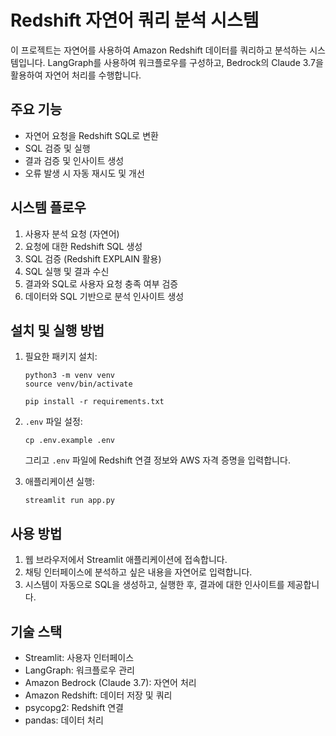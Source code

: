 # Redshift 자연어 쿼리 분석 시스템

이 프로젝트는 자연어를 사용하여 Amazon Redshift 데이터를 쿼리하고 분석하는 시스템입니다. LangGraph를 사용하여 워크플로우를 구성하고, Bedrock의 Claude 3.7을 활용하여 자연어 처리를 수행합니다.

## 주요 기능

- 자연어 요청을 Redshift SQL로 변환
- SQL 검증 및 실행
- 결과 검증 및 인사이트 생성
- 오류 발생 시 자동 재시도 및 개선

## 시스템 플로우

1. 사용자 분석 요청 (자연어)
2. 요청에 대한 Redshift SQL 생성
3. SQL 검증 (Redshift EXPLAIN 활용)
4. SQL 실행 및 결과 수신
5. 결과와 SQL로 사용자 요청 충족 여부 검증
6. 데이터와 SQL 기반으로 분석 인사이트 생성

## 설치 및 실행 방법

1. 필요한 패키지 설치:
   ```
   python3 -m venv venv
   source venv/bin/activate
   
   pip install -r requirements.txt
   ```

2. `.env` 파일 설정:
   ```
   cp .env.example .env
   ```
   그리고 `.env` 파일에 Redshift 연결 정보와 AWS 자격 증명을 입력합니다.

3. 애플리케이션 실행:
   ```
   streamlit run app.py
   ```

## 사용 방법

1. 웹 브라우저에서 Streamlit 애플리케이션에 접속합니다.
2. 채팅 인터페이스에 분석하고 싶은 내용을 자연어로 입력합니다.
3. 시스템이 자동으로 SQL을 생성하고, 실행한 후, 결과에 대한 인사이트를 제공합니다.

## 기술 스택

- Streamlit: 사용자 인터페이스
- LangGraph: 워크플로우 관리
- Amazon Bedrock (Claude 3.7): 자연어 처리
- Amazon Redshift: 데이터 저장 및 쿼리
- psycopg2: Redshift 연결
- pandas: 데이터 처리

